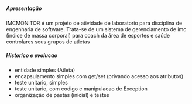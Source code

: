 ##### Apresentação
IMCMONITOR é um projeto de atividade de laboratorio para disciplina de engenharia de software.
Trata-se de um sistema de gerenciamento de imc (indice de massa corporal) para coach da área de esportes e saúde controlares seus grupos de atletas


##### Historico e evolucao
- entidade simples (Atleta)
- encapsulamento simples com get/set (privando acesso aos atributos)
- teste unitario, simples
- teste unitario, com codigo e manipulacao de Exception
- organização de pastas (inicial) e testes

